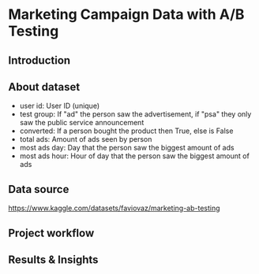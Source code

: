 # Marketing Campaign Data with A/B Testing

## Introduction

## About dataset

* user id: User ID (unique)
* test group: If "ad" the person saw the advertisement, if "psa" they only saw the public service announcement
* converted: If a person bought the product then True, else is False
* total ads: Amount of ads seen by person
* most ads day: Day that the person saw the biggest amount of ads
* most ads hour: Hour of day that the person saw the biggest amount of ads

## Data source
https://www.kaggle.com/datasets/faviovaz/marketing-ab-testing

## Project workflow

## Results & Insights
